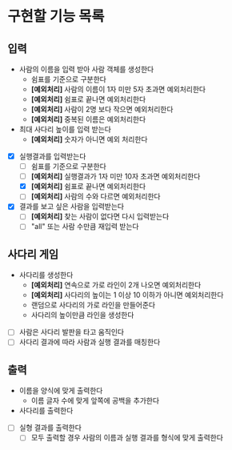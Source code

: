 # 구현할 기능 목록
## 입력
- 사람의 이름을 입력 받아 사람 객체를 생성한다
    - 쉼표를 기준으로 구분한다
    - **[예외처리]** 사람의 이름이 1자 미만 5자 초과면 예외처리한다
    - **[예외처리]** 쉼표로 끝나면 예외처리한다
    - **[예외처리]** 사람이 2명 보다 작으면 예외처리한다
    - **[예외처리]** 중복된 이름은 예외처리한다
- 최대 사다리 높이를 입력 받는다
    - **[예외처리]** 숫자가 아니면 예외 처리한다
- [x] 실행결과를 입력받는다
  - [ ] 쉼표를 기준으로 구분한다
  - [ ] **[예외처리]** 실행결과가 1자 미만 10자 초과면 예외처리한다
  - [x] **[예외처리]** 쉼표로 끝나면 예외처리한다
  - [ ] **[예외처리]** 사람의 수와 다르면 예외처리한다
- [x] 결과를 보고 싶은 사람을 입력받는다
  - [ ] **[예외처리]** 찾는 사람이 없다면 다시 입력받는다 
  - [ ] "all" 또는 사람 수만큼 재입력 받는다

## 사다리 게임
- 사다리를 생성한다
    - **[예외처리]** 연속으로 가로 라인이 2개 나오면 예외처리한다
    - **[예외처리]** 사다리의 높이는 1 이상 10 이하가 아니면 예외처리한다
    - 랜덤으로 사다리의 가로 라인을 만들어준다
    - 사다리의 높이만큼 라인을 생성한다 
- [ ] 사람은 사다리 발판을 타고 움직인다
- [ ] 사다리 결과에 따라 사람과 실행 결과를 매칭한다

## 출력
- 이름을 양식에 맞게 출력한다
  - 이름 글자 수에 맞게 앞쪽에 공백을 추가한다
- 사다리를 출력한다
- [ ] 실형 결과를 출력한다
  - [ ] 모두 출력할 경우 사람의 이름과 실행 결과를 형식에 맞게 출력한다
